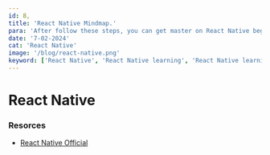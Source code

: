 ```yaml
---
id: 8,
title: 'React Native Mindmap.'
para: 'After follow these steps, you can get master on React Native beginner to master level.'
date: '7-02-2024'
cat: 'React Native'
image: '/blog/react-native.png'
keyword: ['React Native', 'React Native learning', 'React Native learning path', 'React Native master level']
---
```


# React Native


### Resorces

- [React Native Official](/)
